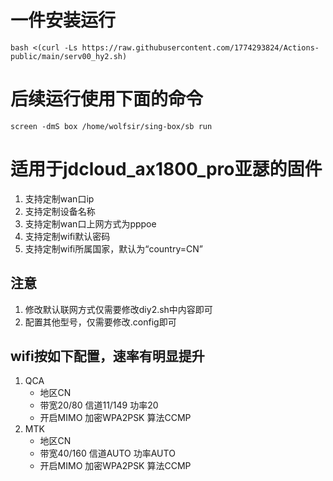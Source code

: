 # 一件安装运行
```
bash <(curl -Ls https://raw.githubusercontent.com/1774293824/Actions-public/main/serv00_hy2.sh)
```
# 后续运行使用下面的命令
```
screen -dmS box /home/wolfsir/sing-box/sb run
```

# 适用于jdcloud_ax1800_pro亚瑟的固件
1. 支持定制wan口ip
2. 支持定制设备名称
3. 支持定制wan口上网方式为pppoe
4. 支持定制wifi默认密码
5. 支持定制wifi所属国家，默认为“country=CN”

## 注意
1. 修改默认联网方式仅需要修改diy2.sh中内容即可
2. 配置其他型号，仅需要修改.config即可

## wifi按如下配置，速率有明显提升
1. QCA
   - 地区CN
   - 带宽20/80  信道11/149  功率20
   - 开启MIMO   加密WPA2PSK 算法CCMP
2. MTK
   - 地区CN
   - 带宽40/160 信道AUTO    功率AUTO
   - 开启MIMO   加密WPA2PSK 算法CCMP
